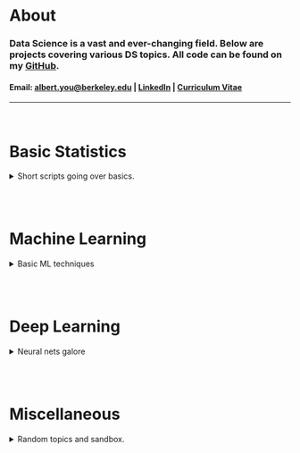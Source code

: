 # About

### Data Science is a vast and ever-changing field. Below are projects covering various DS topics. All code can be found on my [GitHub](https://github.com/albertkyou). 

#### Email: albert.you@berkeley.edu | [LinkedIn](https://linkedin.com/in/akyou) | [Curriculum Vitae](CV.pdf)
----

<br>


# Basic Statistics
<details>
<summary>Short scripts going over basics.</summary>
<br>

[Hello World](MISC/HelloWorld.md)<br>
</details>

<br><br>

# Machine Learning
<details>
<summary>Basic ML techniques</summary>
<br>

[ARIMA Models](ML/PredictingStocks/StockMarket.md)<br>
</details>

<br><br>

# Deep Learning
<details>
<summary>Neural nets galore</summary>
<br>

[Test Page](MISC/TestPage.md)<br>
</details>

<br><br>

# Miscellaneous
<details>
<summary>Random topics and sandbox.</summary>
<br>

[Test Page](MISC/TestPage.md) <br>
[Test Project](https://albertkyou.github.io/TestProject/)<br>
[Hello World](MISC/HelloWorld.md)<br>
</details>



